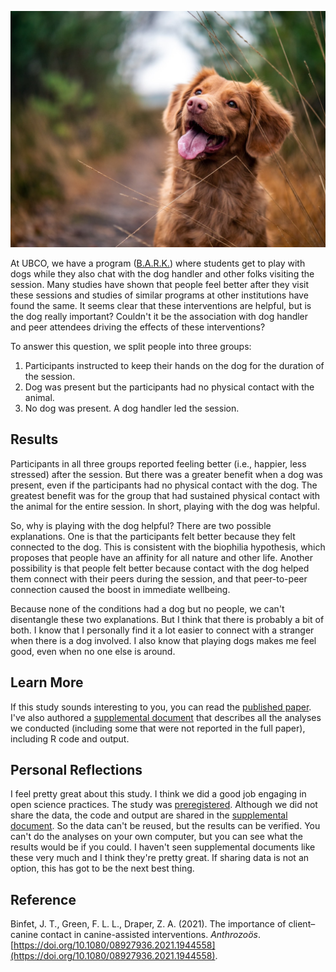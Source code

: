 ---
---
![A happy dog in nature](/assets/images/jamie-street-UtrE5DcgEyg-unsplash.jpg)

At UBCO, we have a program ([B.A.R.K.](https://bark.ok.ubc.ca)) where students get to play with dogs while they also chat with the dog handler and other folks visiting the session. Many studies have shown that people feel better after they visit these sessions and studies of similar programs at other institutions have found the same. It seems clear that these interventions are helpful, but is the dog really important? Couldn't it be the association with dog handler and peer attendees driving the effects of these interventions?

To answer this question, we split people into three groups:

1. Participants instructed to keep their hands on the dog for the duration of the session.
1. Dog was present but the participants had no physical contact with the animal.
1. No dog was present. A dog handler led the session.

## Results

Participants in all three groups reported feeling better (i.e., happier, less stressed) after the session. But there was a greater benefit when a dog was present, even if the participants had no physical contact with the dog. The greatest benefit was for the group that had sustained physical contact with the animal for the entire session. In short, playing with the dog was helpful.

So, why is playing with the dog helpful? There are two possible explanations. One is that the participants felt better because they felt connected to the dog. This is consistent with the biophilia hypothesis, which proposes that people have an affinity for all nature and other life. Another possibility is that people felt better because contact with the dog helped them connect with their peers during the session, and that peer-to-peer connection caused the boost in immediate wellbeing.

Because none of the conditions had a dog but no people, we can't disentangle these two explanations. But I think that there is probably a bit of both. I know that I personally find it a lot easier to connect with a stranger when there is a dog involved. I also know that playing dogs makes me feel good, even when no one else is around.

## Learn More

If this study sounds interesting to you, you can read the [published paper](https://doi.org/10.1080/08927936.2021.1944558). I've also authored a [supplemental document](https://zakarydraper.com/canine-contact-analyses-supplement.html) that describes all the analyses we conducted (including some that were not reported in the full paper), including R code and output.

## Personal Reflections

I feel pretty great about this study. I think we did a good job engaging in open science practices. The study was [preregistered](https://osf.io/jvr23). Although we did not share the data, the code and output are shared in the [supplemental document](https://zakarydraper.com/canine-contact-analyses-supplement.html). So the data can't be reused, but the results can be verified. You can't do the analyses on your own computer, but you can see what the results would be if you could. I haven't seen supplemental documents like these very much and I think they're pretty great. If sharing data is not an option, this has got to be the next best thing.

## Reference

Binfet, J. T., Green, F. L. L., Draper, Z. A. (2021). The importance of client–canine contact in canine-assisted interventions. *Anthrozoös*. [https://doi.org/10.1080/08927936.2021.1944558](https://doi.org/10.1080/08927936.2021.1944558).